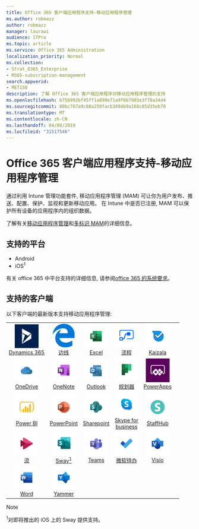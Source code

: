 ```yaml
---
title: Office 365 客户端应用程序支持-移动应用程序管理
ms.author: robmazz
author: robmazz
manager: laurawi
audience: ITPro
ms.topic: article
ms.service: Office 365 Administration
localization_priority: Normal
ms.collection:
- Strat_O365_Enterprise
- M365-subscription-management
search.appverid:
- MET150
description: 了解 Office 365 客户端应用程序对移动应用程序管理的支持
ms.openlocfilehash: b75b992bf45ff1a899e71a9f6b7903e3f78a34d4
ms.sourcegitcommit: 80bc767a9c88a259facb3894b9a168c85d35eb70
ms.translationtype: MT
ms.contentlocale: zh-CN
ms.lasthandoff: 04/08/2019
ms.locfileid: "31517546"
---
```

# <a name="office-365-client-app-support---mobile-application-management"></a>Office 365 客户端应用程序支持-移动应用程序管理

通过利用 Intune 管理功能套件, 移动应用程序管理 (MAM) 可让你为用户发布、推送、配置、保护、监视和更新移动应用。 在 Intune 中是否已注册, MAM 可以保护所有设备的应用程序内的组织数据。

了解有关[移动应用程序管理](https://docs.microsoft.com/intune/mam-faq)和[多标识 MAM](https://docs.microsoft.com/intune/app-protection-policy)的详细信息。

## <a name="supported-platforms"></a>支持的平台

 - Android
 - iOS<sup>1</sup>

有关 office 365 中平台支持的详细信息, 请参阅[office 365 的系统要求](https://products.office.com/office-system-requirements)。

## <a name="supported-clients"></a>支持的客户端

以下客户端的最新版本支持移动应用程序管理:

| | | | | | |
|:---:|:---:|:---:|:---:|:---:|:---:|
| ![Dynamics 365 图标](media/o365-dynamics365-64x64.png) <br> [Dynamics 365](https://dynamics.microsoft.com) | ![边缘图标](media/o365-edge-64x64.png) <br> [边线](https://www.microsoft.com/windows/microsoft-edge) | ![Excel 图标](media/o365-excel-64x64.png) <br> [Excel](https://products.office.com/excel) | ![流图标](media/o365-flow-64x64.png) <br> [流程](https://flow.microsoft.com) | ![Kaizala 图标](media/o365-kaizala-64x64.png) <br> [Kaizala](https://products.office.com/en/business/microsoft-kaizala) 
| ![OneDrive for business 图标](media/o365-OneDrive-64x64.png) <br> [OneDrive](https://products.office.com/onedrive-for-business/online-cloud-storage) | ![OneNote 图标](media/o365-OneNote-64x64.png) <br> [OneNote](https://products.office.com/onenote) | ![Outlook 图标](media/o365-outlook-64x64.png) <br> [Outlook](https://products.office.com/outlook) | ![Planner 图标](media/o365-planner-64x64.png) <br> [规划器](https://products.office.com/business/task-management-software) | ![PowerApps 图标](media/o365-powerapps-64x64.png) <br> [PowerApps ](https://powerapps.microsoft.com) 
| ![PowerBI 图标](media/o365-powerbi-64x64.png) <br> [Power BI](https://powerbi.microsoft.com) | ![PowerPoint 图标](media/o365-powerpoint-64x64.png) <br> [PowerPoint](https://products.office.com/powerpoint) | ![SharePoint 图标](media/o365-sharepoint-64x64.png) <br> [Sharepoint](https://products.office.com/sharepoint) | ![Skype for business 图标](media/o365-skypeforbusiness-64x64.png) <br> [Skype for <br> business](https://www.skype.com/business/) | ![StaffHub 图标](media/o365-staffhub-64x64.png) <br> [StaffHub](https://products.office.com/microsoft-staffhub/staff-scheduling-software) 
| ![流图标](media/o365-stream-64x64.png) <br> [流](https://stream.microsoft.com) | ![Sway 图标](media/o365-sway-64x64.png) <br> [Sway<sup>1</sup>](https://sway.com) | ![团队图标](media/o365-teams-64x64.png) <br> [Teams](https://products.office.com/microsoft-teams/group-chat-software) | ![待办情况图标](media/o365-todo-64x64.png) <br> [微软待办](https://todo.microsoft.com) | ![Visio 图标](media/o365-visio-64x64.png) <br> [Visio](https://products.office.com/visio/flowchart-software) 
| ![Word 图标](media/o365-word-64x64.png) <br> [Word](https://products.office.com/word) | ![Yammer 图标](media/o365-yammer-64x64.png) <br> [Yammer](https://products.office.com/yammer/yammer-overview)

> [!NOTE]
> <sup>1</sup>对即将推出的 iOS 上的 Sway 提供支持。